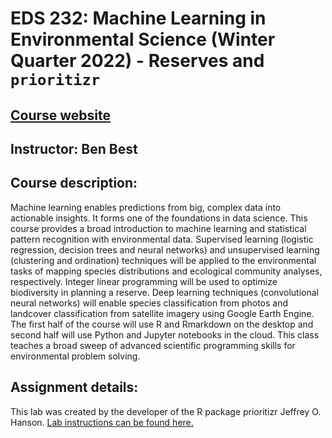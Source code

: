 # EDS 232: Machine Learning in Environmental Science (Winter Quarter 2022) - Reserves and `prioritizr` 
## [Course website](https://bbest.github.io/eds232-ml/)
## Instructor: Ben Best

## Course description: 
Machine learning enables predictions from big, complex data into actionable insights. It forms one of the foundations in data science. This course provides a broad introduction to machine learning and statistical pattern recognition with environmental data. Supervised learning (logistic regression, decision trees and neural networks) and unsupervised learning (clustering and ordination) techniques will be applied to the environmental tasks of mapping species distributions and ecological community analyses, respectively. Integer linear programming will be used to optimize biodiversity in planning a reserve. Deep learning techniques (convolutional neural networks) will enable species classification from photos and landcover classification from satellite imagery using Google Earth Engine. The first half of the course will use R and Rmarkdown on the desktop and second half will use Python and Jupyter notebooks in the cloud. This class teaches a broad sweep of advanced scientific programming skills for environmental problem solving.

## Assignment details: 
This lab was created by the developer of the R package prioritizr Jeffrey O. Hanson. [Lab instructions can be found here.](https://bbest.github.io/eds232-ml/lab3_reserves.html)
